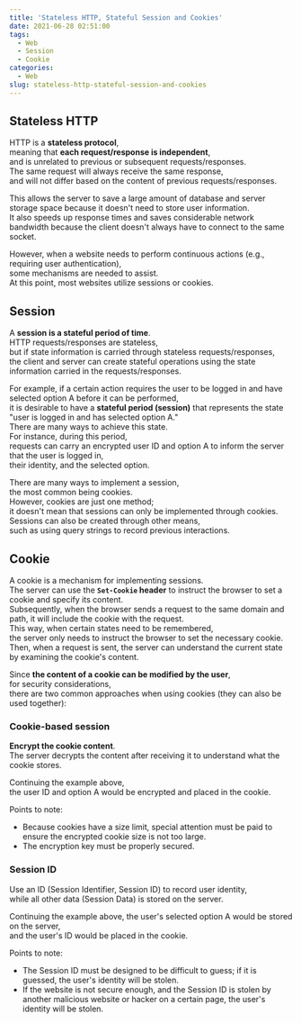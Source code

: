 ```yaml
---
title: 'Stateless HTTP, Stateful Session and Cookies'
date: 2021-06-28 02:51:00
tags:
  - Web
  - Session
  - Cookie
categories:
  - Web
slug: stateless-http-stateful-session-and-cookies
---
```

## Stateless HTTP
HTTP is a **stateless protocol**,  
meaning that **each request/response is independent**,  
and is unrelated to previous or subsequent requests/responses.  
The same request will always receive the same response,  
and will not differ based on the content of previous requests/responses.  

This allows the server to save a large amount of database and server storage space because it doesn't need to store user information.  
It also speeds up response times and saves considerable network bandwidth because the client doesn't always have to connect to the same socket.  
<!-- more -->
However, when a website needs to perform continuous actions (e.g., requiring user authentication),  
some mechanisms are needed to assist.  
At this point, most websites utilize sessions or cookies.  

## Session

A **session is a stateful period of time**.  
HTTP requests/responses are stateless,  
but if state information is carried through stateless requests/responses,  
the client and server can create stateful operations using the state information carried in the requests/responses.  

For example, if a certain action requires the user to be logged in and have selected option A before it can be performed,  
it is desirable to have a **stateful period (session)** that represents the state "user is logged in and has selected option A."  
There are many ways to achieve this state.  
For instance, during this period,  
requests can carry an encrypted user ID and option A to inform the server that the user is logged in,  
their identity, and the selected option.  

There are many ways to implement a session,  
the most common being cookies.  
However, cookies are just one method;  
it doesn't mean that sessions can only be implemented through cookies.  
Sessions can also be created through other means,  
such as using query strings to record previous interactions.  


## Cookie

A cookie is a mechanism for implementing sessions.  
The server can use the **`Set-Cookie` header** to instruct the browser to set a cookie and specify its content.  
Subsequently, when the browser sends a request to the same domain and path, it will include the cookie with the request.  
This way, when certain states need to be remembered,  
the server only needs to instruct the browser to set the necessary cookie.  
Then, when a request is sent, the server can understand the current state by examining the cookie's content.  

Since **the content of a cookie can be modified by the user**,  
for security considerations,  
there are two common approaches when using cookies (they can also be used together):  

### Cookie-based session
**Encrypt the cookie content**.  
The server decrypts the content after receiving it to understand what the cookie stores.  

Continuing the example above,  
the user ID and option A would be encrypted and placed in the cookie.  

Points to note:
- Because cookies have a size limit, special attention must be paid to ensure the encrypted cookie size is not too large.
- The encryption key must be properly secured.

### Session ID
Use an ID (Session Identifier, Session ID) to record user identity,  
while all other data (Session Data) is stored on the server.  

Continuing the example above, the user's selected option A would be stored on the server,  
and the user's ID would be placed in the cookie.  

Points to note:
- The Session ID must be designed to be difficult to guess; if it is guessed, the user's identity will be stolen.
- If the website is not secure enough, and the Session ID is stolen by another malicious website or hacker on a certain page, the user's identity will be stolen.
